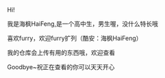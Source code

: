 Hi!

我是海枫HaiFeng,是一个高中生，男生喔，没什么特长哦

喜欢furry，欢迎furry扩列（酷安：海枫HaiFeng）

我的仓库会上传有用的东西哦，欢迎查看

Goodbye~祝正在查看的你可以天天开心
